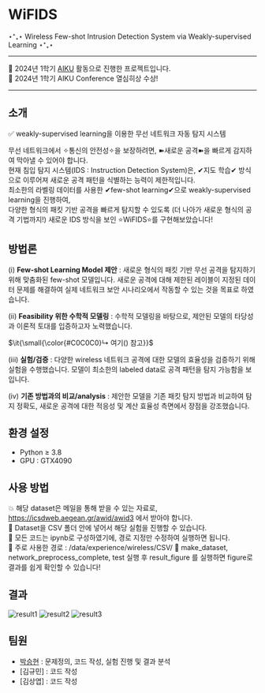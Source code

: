 # WiFIDS
⋆⁺₊⋆ Wireless Few-shot Intrusion Detection System via Weakly-supervised Learning ⋆⁺₊⋆

---

📢 2024년 1학기 [AIKU](https://github.com/AIKU-Official) 활동으로 진행한 프로젝트입니다. <br />
🎉 2024년 1학기 AIKU Conference 열심히상 수상!

---

## 소개

✅ weakly-supervised learning을 이용한 무선 네트워크 자동 탐지 시스템

무선 네트워크에서 ✧통신의 안전성✧을 보장하려면, ➽새로운 공격➽을 빠르게 감지하여 막아낼 수 있어야 합니다. <br />
현재 침입 탐지 시스템(IDS : Instruction Detection System)은, ✔지도 학습✔ 방식으로 이루어져 새로운 공격 패턴을 식별하는 능력이 제한적입니다. <br />
최소한의 라벨링 데이터를 사용한 ✔few-shot learning✔으로 weakly-supervised learning을 진행하여, <br />
다양한 형식의 패킷 기반 공격을 빠르게 탐지할 수 있도록 (더 나아가 새로운 형식의 공격 기법까지!) 새로운 IDS 방식을 보인 ⭐WiFIDS⭐를 구현해보았습니다!


## 방법론

(i) **Few-shot Learning Model 제안** : 새로운 형식의 패킷 기반 무선 공격을 탐지하기 위해 맞춤화된 few-shot 모델입니다. 새로운 공격에 대해 제한된 레이블이 지정된 데이터 문제를 해결하여 실제 네트워크 보안 시나리오에서 작동할 수 있는 것을 목표로 하였습니다. <br />

(ii) **Feasibility 위한 수학적 모델링** : 수학적 모델링을 바탕으로, 제안된 모델의 타당성과 이론적 토대를 입증하고자 노력했습니다. <br />
<p>$\it{\small{\color{#C0C0C0}↳ 여기() 참고}}$</p> 

(iii) **실험/검증** : 다양한 wireless 네트워크 공격에 대한 모델의 효율성을 검증하기 위해 실험을 수행했습니다. 모델이 최소한의 labeled data로 공격 패턴을 탐지 가능함을 보입니다. <br />

(iv) **기존 방법과의 비교/analysis** : 제안한 모델을 기존 패킷 탐지 방법과 비교하여 탐지 정확도, 새로운 공격에 대한 적응성 및 계산 효율성 측면에서 장점을 강조했습니다. <br />

## 환경 설정

- Python ≥ 3.8 
- GPU : GTX4090
  

## 사용 방법
💥 해당 dataset은 메일을 통해 받을 수 있는 자료로, https://icsdweb.aegean.gr/awid/awid3 에서 받아야 합니다. <br />
📁 Dataset을 CSV 폴더 안에 넣어서 해당 실험을 진행할 수 있습니다. <br />
🐍 모든 코드는 ipynb로 구성하였기에, 경로 지정만 수정하여 실행하면 됩니다. <br />
👀 주로 사용한 경로 : /data/experience/wireless/CSV/
🤍 make_dataset, network_preprocess_complete, test 실행 후 result_figure 를 실행하면 figure로 결과를 쉽게 확인할 수 있습니다! 

## 결과
![result1](https://github.com/seunghyun-24/WiFIDS/assets/98291947/33cc6a34-2139-4c20-9c2a-b1b065b83142)
![result2](https://github.com/seunghyun-24/WiFIDS/assets/98291947/091869ab-c888-4e0c-b291-0b842a22ad29)
![result3](https://github.com/seunghyun-24/WiFIDS/assets/98291947/1db11999-1ca2-4918-8b14-b680b49cfbe4)

## 팀원

- [박승현](https://github.com/seunghyun-24?tab=repositories) : 문제정의, 코드 작성, 실험 진행 및 결과 분석
- [김규민] : 코드 작성
- [김상엽] : 코드 작성 
